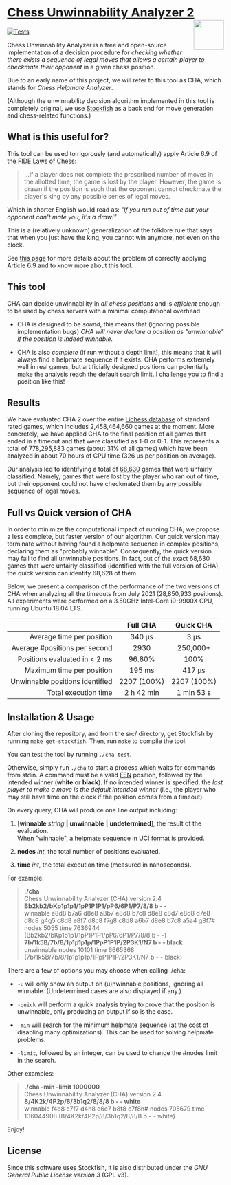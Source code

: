 # [Chess Unwinnability Analyzer 2](https://elrubiongamma.ddns.net/chess-unwinnability-analyzer/) <img src="https://miguel-ambrona.github.io/img/cha.png" width="70px" align="right">

[![Tests](https://github.com/miguel-ambrona/D3-Chess/actions/workflows/c-cpp.yml/badge.svg)](https://github.com/miguel-ambrona/D3-Chess/actions/workflows/c-cpp.yml)

Chess Unwinnability Analyzer is a free and open-source implementation of a
decision procedure for *checking whether there exists a sequence of legal moves
that allows a certain player to checkmate their opponent*
in a given chess position.

Due to an early name of this project, we will refer to this tool as CHA,
which stands for *Chess Helpmate Analyzer*.

(Although the unwinnability decision algorithm implemented in this tool is
completely original, we use
[Stockfish](https://github.com/official-stockfish/Stockfish) as a back end
for move generation and chess-related functions.)

## What is this useful for?

This tool can be used to rigorously (and automatically) apply Article 6.9 of the
[FIDE Laws of Chess](https://www.fide.com/FIDE/handbook/LawsOfChess.pdf):

> ...if a player does not complete the prescribed number of moves in the
> allotted time, the game is lost by the player. However, the game is drawn
> if the position is such that the opponent cannot checkmate the player's king
> by any possible series of legal moves.

Which in shorter English would read as:
*"If you run out of time but your opponent can't mate you, it's a draw!"*

This is a (relatively unknown) generalization of the folklore rule that says
that when you just have the king, you cannot win anymore, not even on the clock.

See [this page](https://elrubiongamma.ddns.net/chess-unwinnability-analyzer/about.html)
for more details about the problem of correctly applying Article 6.9 and to
know more about this tool.


## This tool

CHA can decide unwinnability in *all chess positions* and is *efficient* enough
to be used by chess servers with a minimal computational overhead.

 * CHA is designed to be *sound*, this means that (ignoring possible
 implementation bugs) *CHA will never declare a position as "unwinnable" if
 the position is indeed winnable*.

 * CHA is also *complete* (if run without a depth limit), this means that
 it will always find a helpmate sequence if it exists.
 CHA performs extremely well in real games, but artificially designed positions
 can potentially make the analysis reach the default search limit.
 I challenge you to find a position like this!

## Results

We have evaluated CHA 2 over the entire
[Lichess database](https://database.lichess.org/)
of standard rated games, which includes 2,458,464,660 games at the moment.
More concretely, we have applied CHA to the final position of all games that
ended in a timeout and that were classified as 1-0 or 0-1.
This represents a total of 778,295,883 games (about 31% of all games) which have
been analyzed in about 70 hours of CPU time (326 μs per position on average).

Our analysis led to identifying a total of
[68,630](https://raw.githubusercontent.com/miguel-ambrona/D3-Chess/main/tests/unfair.txt)
games that were unfairly classified.
Namely, games that were lost by the player who ran out of time, but their
opponent could not have checkmated them by any possible sequence of legal moves.

## Full vs Quick version of CHA

In order to minimize the computational impact of running CHA, we propose a less
complete, but faster version of our algorithm. Our quick version may terminate
without having found a helpmate sequence in complex positions, declaring them
as "probably winnable".
Consequently, the quick version may fail to find all unwinnable positions.
In fact, out of the exact 68,630 games that were unfairly classified
(identified with the full version of CHA), the quick version can identify 68,628
of them.

Below, we present a comparison of the performance of the two versions of CHA
when analyzing all the timeouts from July 2021 (28,850,933 positions).
All experiments were performed on a 3.50GHz Intel-Core i9-9900X CPU,
running Ubuntu 18.04 LTS.

|                                 |    Full CHA   |    Quick CHA   |
|--------------------------------:|:-------------:|:--------------:|
|       Average time per position |     340 μs    |      3 μs      |
|   Average #positions per second |      2930     |    250,000+    |
|   Positions evaluated in < 2 ms |     96.80%    |      100%      |
|       Maximum time per position |     195 ms    |     417 μs     |
| Unwinnable positions identified |  2207 (100%)  |  2207 (100%)   |
|            Total execution time |   2 h 42 min  |   1 min 53 s   |


## Installation & Usage

After cloning the repository, and from the src/ directory,
get Stockfish by running ```make get-stockfish```.
Then, run ```make``` to compile the tool.

You can test the tool by running ```./cha test```.

Otherwise, simply run ```./cha``` to start a process which waits for commands
from stdin. A command must be a valid
[FEN](https://en.wikipedia.org/wiki/Forsyth%E2%80%93Edwards_Notation)
position, followed by the intended winner (**white** or **black**).
If no intended winner is specified, the *last player to make a move is the
default intended winner* (i.e., the player who may still have time on the clock
if the position comes from a timeout).

On every query, CHA will produce one line output including:

1. [**winnable** _string_ **|** **unwinnable** **|** **undetermined**], the
result of the evaluation.<br>
When "winnable", a helpmate sequence in UCI format is provided.

1. **nodes** _int_, the total number of positions evaluated.

1. **time** _int_, the total execution time (measured in nanoseconds).

For example:

> **./cha**<br>
> Chess Unwinnability Analyzer (CHA) version 2.4<br>
> **Bb2kb2/bKp1p1p1/1pP1P1P1/pP6/6P1/P7/8/8 b - -**<br>
> winnable e8d8 b7a6 d8e8 a8b7 e8d8 b7c8 d8e8 c8d7 e8d8 d7e8 d8c8 g4g5 c8d8 e8f7 d8c8 f7g8 c8d8 a6b7 d8e8 b7c8 a5a4 g8f7# nodes 5055 time 7636944 (Bb2kb2/bKp1p1p1/1pP1P1P1/pP6/6P1/P7/8/8 b - -)<br>
> **7b/1k5B/7b/8/1p1p1p1p/1PpP1P1P/2P3K1/N7 b - - black**<br>
> unwinnable nodes 10101 time 6665368 (7b/1k5B/7b/8/1p1p1p1p/1PpP1P1P/2P3K1/N7 b - - black)

There are a few of options you may choose when calling ./cha:

* ```-u``` will only show an output on (u)nwinnable positions, ignoring all
winnable. (Undetermined cases are also displayed if any.)

* ```-quick``` will perform a quick analysis trying to prove that the position
is unwinnable, only producing an output if so is the case.

* ```-min``` will search for the minimum helpmate sequence (at the cost of
disabling many optimizations). This can be used for solving helpmate problems.

* ```-limit```, followed by an integer, can be used to change the #nodes limit
in the search.

Other examples:

> **./cha -min -limit 1000000**<br>
> Chess Unwinnability Analyzer (CHA) version 2.4<br>
> **8/4K2k/4P2p/8/3b1q2/8/8/8 b - - white**<br>
> winnable f4b8 e7f7 d4h8 e6e7 b8f8 e7f8n# nodes 705679 time 136044908 (8/4K2k/4P2p/8/3b1q2/8/8/8 b - - white)

Enjoy!


## License

Since this software uses Stockfish, it is also distributed under the
*GNU General Public License version 3* (GPL v3).